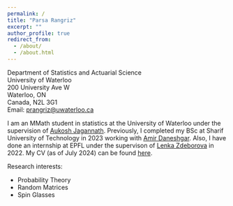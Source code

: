 ```yaml
---
permalink: /
title: "Parsa Rangriz"
excerpt: ""
author_profile: true
redirect_from: 
  - /about/
  - /about.html
---
```

Department of Statistics and Actuarial Science\
University of Waterloo\
200 University Ave W\
Waterloo, ON\
Canada, N2L 3G1\
Email: [prangriz@uwaterloo.ca](mailto:prangriz@uwaterloo.ca)

I am an MMath student in statistics at the University of Waterloo under the supervision of [Aukosh Jagannath](https://aukosh.github.io/). Previously, I completed my BSc at Sharif University of Technology in 2023 working with [Amir Daneshgar](http://math.sharif.ir/faculties/daneshgar). Also, I have done an internship at EPFL under the supervison of [Lenka Zdeborova](https://people.epfl.ch/lenka.zdeborova/?lang=en) in 2022. My CV (as of July 2024) can be found [here](/cv).  

Research interests:
  - Probability Theory
  - Random Matrices
  - Spin Glasses

